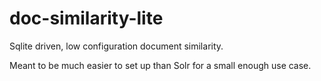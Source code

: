 # doc-similarity-lite

Sqlite driven, low configuration document similarity.

Meant to be much easier to set up than Solr for a small enough use case.

